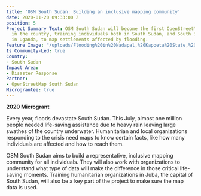 ```yaml
---
title: 'OSM South Sudan: Building an inclusive mapping community'
date: 2020-01-20 09:33:00 Z
position: 5
Project Summary Text: OSM South Sudan will become the first OpenStreetMap community
  in the country, training individuals both in South Sudan, and South Sudanese refugees
  in Uganda, to map settlements affected by flooding.
Feature Image: "/uploads/Flooding%20in%20Nadapal,%20Kapoeta%20State,%20Eastern%20Equatorial-05e5b0.jpg"
Is Community-Led: true
Country:
- South Sudan
Impact Area:
- Disaster Response
Partner:
- OpenStreetMap South Sudan
Micrograntee: true
---
```


**2020 Microgrant** 
 
Every year, floods devastate South Sudan. This July, almost one million people needed life-saving assistance due to heavy rain leaving large swathes of the country underwater. Humanitarian and local organizations responding to the crisis need maps to know certain facts, like how many individuals are affected and how to reach them.
 
OSM South Sudan aims to build a representative, inclusive mapping community for all individuals. They will also work with organizations to understand what type of data will make the difference in those critical life-saving moments. Training humanitarian organizations in Juba, the capital of South Sudan, will also be a key part of the project to make sure the map data is used. 

